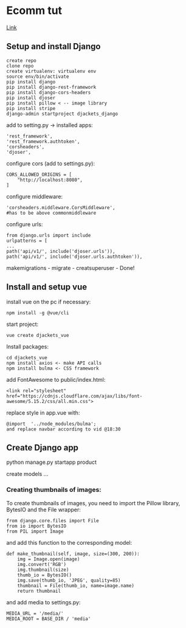 # Ecomm tut

[Link](https://www.youtube.com/watch?v=Yg5zkd9nm6w&list=WL&index=70)
## Setup and install Django

    create repo
    clone repo
    create virtualenv: virtualenv env
    source env/bin/activate
    pip install django
    pip install django-rest-framework
    pip install django-cors-headers
    pip install djoser
    pip install pillow < -- image library
    pip install stripe
    django-admin startproject djackets_django
add to setting.py -> installed apps:

    'rest_framework',
    'rest_framework.authtoken',
    'corsheaders',
    'djoser',

configure cors (add to settings.py):

    CORS_ALLOWED_ORIGINS = [
    	"http://localhost:8080",
    ]

configure middleware:

    'corsheaders.middleware.CorsMiddleware',
    #has to be above commonmiddleware

configure urls:

    from django.urls import include
    urlpatterns = [
    ...
    path('api/v1/', include('djoser.urls')),
    path('api/v1/', include('djoser.urls.authtoken')),

makemigrations - migrate - creatsuperuser - Done!

## Install and setup vue
install vue on the pc if necessary:

    npm install -g @vue/cli

start project:

    vue create djackets_vue

Install packages:

    cd djackets_vue
    npm install axios <- make API calls
    npm install bulma <- CSS framework

add FontAwesome to public/index.html:

    <link rel="stylesheet" href="https://cdnjs.cloudflare.com/ajax/libs/font-awesome/5.15.2/css/all.min.css">

replace style in app.vue with:

    @import  '../node_modules/bulma';
    and replace navbar according to vid @18:30

## Create Django app

python manage.py startapp product

create models ...
### Creating thumbnails of images:
To create thumbnails of images, you need to import the Pillow library, BytesIO and the File wrapper:

    from django.core.files import File
    from io import BytesIO
    from PIL import Image

and add this function to the corresponding model:

    def make_thumbnail(self, image, size=(300, 200)):
	    img = Image.open(image)
	    img.convert('RGB')
	    img.thumbnail(size)
	    thumb_io = BytesIO()
	    img.save(thumb_io, 'JPEG', quality=85)
	    thumbnail = File(thumb_io, name=image.name)
	    return thumbnail
and add media to settings.py:

    MEDIA_URL = '/media/'
    MEDIA_ROOT = BASE_DIR / 'media'


<!--stackedit_data:
eyJoaXN0b3J5IjpbLTE0Nzc5MzQzODhdfQ==
-->